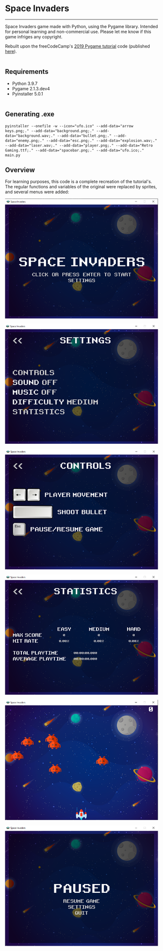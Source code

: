 # Space Invaders
---

Space Invaders game made with Python, using the Pygame library. Intended for personal learning and non-commercial use. Please let me know if this game infriges any copyright.

Rebuilt upon the freeCodeCamp's [2019 Pygame tutorial](https://www.youtube.com/watch?v=FfWpgLFMI7w&ab_channel=freeCodeCamp.org) code (published [here](https://github.com/attreyabhatt/Space-Invaders-Pygame)).
<br></br>
## Requirements

- Python 3.9.7
- Pygame 2.1.3.dev4
- Pyinstaller 5.0.1
<br></br>

## Generating .exe
```
pyinstaller --onefile -w --icon="ufo.ico" --add-data="arrow keys.png;." --add-data="background.png;." --add-data="background.wav;." --add-data="bullet.png;." --add-data="enemy.png;." --add-data="esc.png;." --add-data="explosion.wav;." --add-data="laser.wav;." --add-data="player.png;." --add-data="Retro Gaming.ttf;." --add-data="spacebar.png;." --add-data="ufo.ico;." main.py
```

## Overview

For learning purposes, this code is a complete recreation of the tutorial's. The regular functions and variables of the original were replaced by sprites, and several menus were added:

![home screen](home_screen.png)

![settings](settings.png)

![controls](controls.png)

![statistics](statistics.png)

![gameplay](gameplay.png)

![pause](pause.png)
